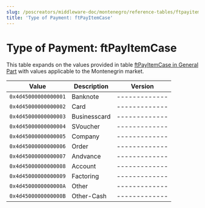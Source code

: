 ```yaml
---
slug: /poscreators/middleware-doc/montenegro/reference-tables/ftpayitemcase
title: 'Type of Payment: ftPayItemCase'
---
```


# Type of Payment: ftPayItemCase

This table expands on the values provided in table [ftPayItemCase in General Part](../../general/reference-tables/reference-tables.md#type-of-payment-ftpayitemcase) with values applicable to the Montenegrin market.

| **Value**            | **Description**                | **Version** |
|----------------------|--------------------------------|-------------|
|`0x4d45000000000001`  |Banknote                        |-------------|
|`0x4d45000000000002`  |Card                            |-------------|
|`0x4d45000000000003`  |Businesscard                    |-------------|
|`0x4d45000000000004`  |SVoucher                        |-------------|
|`0x4d45000000000005`  |Company                         |-------------|
|`0x4d45000000000006`  |Order                           |-------------|
|`0x4d45000000000007`  |Andvance                        |-------------|
|`0x4d45000000000008`  |Account                         |-------------|
|`0x4d45000000000009`  |Factoring                       |-------------|
|`0x4d4500000000000A`  |Other                           |-------------|
|`0x4d4500000000000B`  |Other-Cash                      |-------------|
